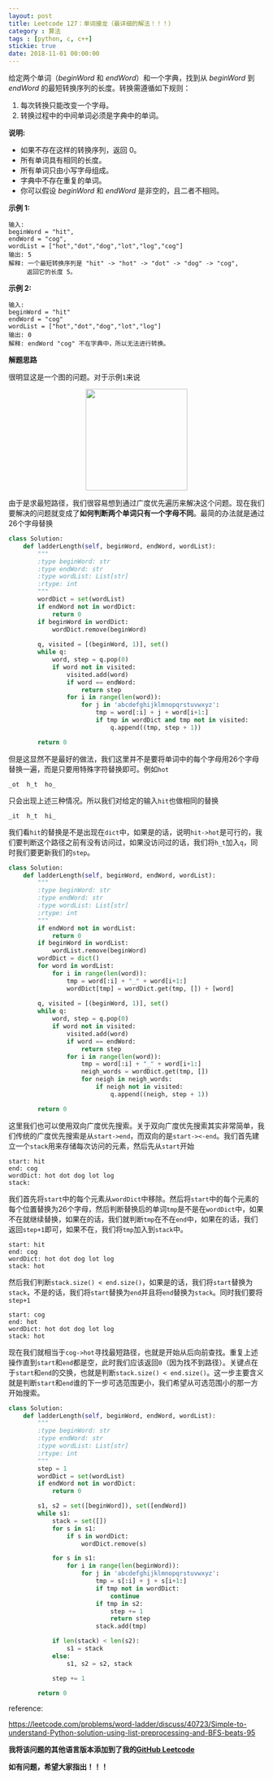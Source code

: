 ```yaml
---
layout: post
title: Leetcode 127：单词接龙（最详细的解法！！！）
category : 算法
tags : [python, c, c++]
stickie: true
date: 2018-11-01 00:00:00
---
```


给定两个单词（*beginWord* 和 *endWord*）和一个字典，找到从 *beginWord* 到 *endWord* 的最短转换序列的长度。转换需遵循如下规则：

1. 每次转换只能改变一个字母。
2. 转换过程中的中间单词必须是字典中的单词。

**说明:**

- 如果不存在这样的转换序列，返回 0。
- 所有单词具有相同的长度。
- 所有单词只由小写字母组成。
- 字典中不存在重复的单词。
- 你可以假设 *beginWord* 和 *endWord* 是非空的，且二者不相同。

**示例 1:**

```
输入:
beginWord = "hit",
endWord = "cog",
wordList = ["hot","dot","dog","lot","log","cog"]
输出: 5
解释: 一个最短转换序列是 "hit" -> "hot" -> "dot" -> "dog" -> "cog",
     返回它的长度 5。
```

**示例 2:**

```
输入:
beginWord = "hit"
endWord = "cog"
wordList = ["hot","dot","dog","lot","log"]
输出: 0
解释: endWord "cog" 不在字典中，所以无法进行转换。
```

**解题思路**

很明显这是一个图的问题。对于示例`1`来说

<center class="half">
    <img src="https://raw.githubusercontent.com/wiki/luliyucoordinate/ImageBed/127/2018_12_28_1.png" width="200">
</center>

由于是求最短路径，我们很容易想到通过广度优先遍历来解决这个问题。现在我们要解决的问题就变成了**如何判断两个单词只有一个字母不同**。最简的办法就是通过26个字母替换

```python
class Solution:
    def ladderLength(self, beginWord, endWord, wordList):
        """
        :type beginWord: str
        :type endWord: str
        :type wordList: List[str]
        :rtype: int
        """
        wordDict = set(wordList)
        if endWord not in wordDict:
            return 0
        if beginWord in wordDict:
            wordDict.remove(beginWord)
        
        q, visited = [(beginWord, 1)], set()
        while q:
            word, step = q.pop(0)
            if word not in visited:
                visited.add(word)
                if word == endWord:
                    return step
                for i in range(len(word)):
                    for j in 'abcdefghijklmnopqrstuvwxyz':
                        tmp = word[:i] + j + word[i+1:]
                        if tmp in wordDict and tmp not in visited:
                            q.append((tmp, step + 1))

        return 0 
```

但是这显然不是最好的做法，我们这里并不是要将单词中的每个字母用26个字母替换一遍，而是只要用特殊字符替换即可。例如`hot`

```
_ot  h_t  ho_
```

只会出现上述三种情况。所以我们对给定的输入`hit`也做相同的替换

```
_it  h_t  hi_
```

我们看`hit`的替换是不是出现在`dict`中，如果是的话，说明`hit->hot`是可行的，我们要判断这个路径之前有没有访问过，如果没访问过的话，我们将`h_t`加入`q`，同时我们要更新我们的`step`。

```python
class Solution:
    def ladderLength(self, beginWord, endWord, wordList):
        """
        :type beginWord: str
        :type endWord: str
        :type wordList: List[str]
        :rtype: int
        """
        if endWord not in wordList:
            return 0
        if beginWord in wordList:
            wordList.remove(beginWord)
        wordDict = dict()
        for word in wordList:
            for i in range(len(word)):
                tmp = word[:i] + "_" + word[i+1:]
                wordDict[tmp] = wordDict.get(tmp, []) + [word]
        
        q, visited = [(beginWord, 1)], set()
        while q:
            word, step = q.pop(0)
            if word not in visited:
                visited.add(word)
                if word == endWord:
                    return step
                for i in range(len(word)):
                    tmp = word[:i] + "_" + word[i+1:]
                    neigh_words = wordDict.get(tmp, [])
                    for neigh in neigh_words:
                        if neigh not in visited:
                            q.append((neigh, step + 1))

        return 0 
```

这里我们也可以使用双向广度优先搜索。关于双向广度优先搜索其实非常简单，我们传统的广度优先搜索是从`start->end`，而双向的是`start-><-end`。我们首先建立一个`stack`用来存储每次访问的元素，然后先从`start`开始

```
start: hit
end: cog
wordDict: hot dot dog lot log 
stack:
```

我们首先将`start`中的每个元素从`wordDict`中移除。然后将`start`中的每个元素的每个位置替换为26个字母，然后判断替换后的单词`tmp`是不是在`wordDict`中，如果不在就继续替换，如果在的话，我们就判断`tmp`在不在`end`中，如果在的话，我们返回`step+1`即可，如果不在，我们将`tmp`加入到`stack`中。

```
start: hit
end: cog
wordDict: hot dot dog lot log 
stack: hot
```

然后我们判断`stack.size() < end.size()`，如果是的话，我们将`start`替换为`stack`，不是的话，我们将`start`替换为`end`并且将`end`替换为`stack`。同时我们要将`step+1`

```
start: cog
end: hot
wordDict: hot dot dog lot log 
stack: hot
```

现在我们就相当于`cog->hot`寻找最短路径，也就是开始从后向前查找。重复上述操作直到`start`和`end`都是空，此时我们应该返回`0`（因为找不到路径）。关键点在于`start`和`end`的交换，也就是判断`stack.size() < end.size()`。这一步主要含义就是判断`start`和`end`谁的下一步可选范围更小，我们希望从可选范围小的那一方开始搜索。

```python
class Solution:
    def ladderLength(self, beginWord, endWord, wordList):
        """
        :type beginWord: str
        :type endWord: str
        :type wordList: List[str]
        :rtype: int
        """
        step = 1
        wordDict = set(wordList)
        if endWord not in wordDict:
            return 0

        s1, s2 = set([beginWord]), set([endWord])
        while s1:
            stack = set([])
            for s in s1:
                if s in wordDict:
                    wordDict.remove(s)

            for s in s1:
                for i in range(len(beginWord)):
                    for j in 'abcdefghijklmnopqrstuvwxyz':
                        tmp = s[:i] + j + s[i+1:]
                        if tmp not in wordDict:
                            continue
                        if tmp in s2:
                            step += 1
                            return step
                        stack.add(tmp)

            if len(stack) < len(s2):
                s1 = stack
            else:
                s1, s2 = s2, stack

            step += 1

        return 0 
```

reference:

https://leetcode.com/problems/word-ladder/discuss/40723/Simple-to-understand-Python-solution-using-list-preprocessing-and-BFS-beats-95

**我将该问题的其他语言版本添加到了我的[GitHub Leetcode](https://github.com/luliyucoordinate/Leetcode)**

**如有问题，希望大家指出！！！**